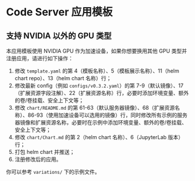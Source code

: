# Code Server 应用模板

## 支持 NVIDIA 以外的 GPU 类型

本应用模板使用 NVIDIA GPU 作为加速设备，如果你想要换用其他 GPU 类型并注册应用，请进行如下操作：

1. 修改 `template.yaml` 的第 4（模板名称）、5（模板展示名称）、11（helm chart repo）、13（helm chart 名称）行；
2. 修改最新 config（例如 `configs/v0.3.2.yaml`）的第 7-9（默认镜像）、17（扩展资源字段注解）、22（扩展资源名称）行，必要时添加环境变量、额外的卷/卷挂载、安全上下文等；
3. 修改 `chart/README.md` 的第 61-63（默认服务器镜像）、68（扩展资源名称）、86-93（使用加速设备可以选用的镜像）行，同时修改所有示例的服务器镜像和扩展资源名称，必要时在示例中添加环境变量、额外的卷/卷挂载、安全上下文等；
4. 修改 `chart/Chart.md` 的第 2（helm chart 名称）、6（JupyterLab 版本）行；
5. 打包 helm chart 并推送；
6. 注册修改后的应用。

你可以参考 `variations/` 下的示例文件。
